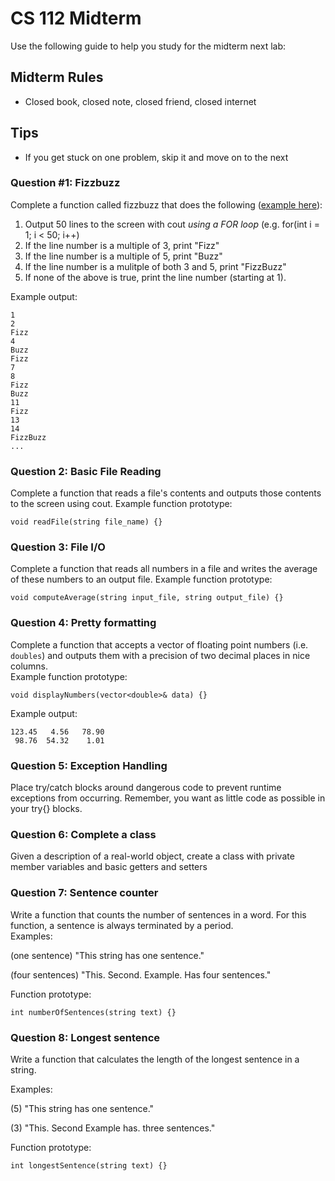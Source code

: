 # CS 112 Midterm
Use the following guide to help you study for the midterm next lab:

## Midterm Rules
* Closed book, closed note, closed friend, closed internet

## Tips
* If you get stuck on one problem, skip it and move on to the next

### Question #1: Fizzbuzz
Complete a function called fizzbuzz that does the following ([example here](https://www.hackerrank.com/challenges/fizzbuzz/problem)):
1. Output 50 lines to the screen with cout *using a FOR loop* (e.g. for(int i = 1; i < 50; i++)
2. If the line number is a multiple of 3, print "Fizz"
3. If the line number is a multiple of 5, print "Buzz"
4. If the line number is a mulitple of both 3 and 5, print "FizzBuzz"
5. If none of the above is true, print the line number (starting at 1).

Example output:
```
1
2
Fizz
4
Buzz
Fizz
7
8
Fizz
Buzz
11
Fizz
13
14
FizzBuzz
...
```

### Question 2: Basic File Reading
Complete a function that reads a file's contents and outputs those contents to the screen using cout.  Example function prototype:
```
void readFile(string file_name) {}
```

### Question 3: File I/O
Complete a function that reads all numbers in a file and writes the average of these numbers to an output file.  Example function prototype:
```
void computeAverage(string input_file, string output_file) {}
```

### Question 4: Pretty formatting
Complete a function that accepts a vector of floating point numbers (i.e. ```doubles```) and outputs them with a precision of two decimal places in nice columns.  
Example function prototype:
```
void displayNumbers(vector<double>& data) {}
```
Example output:
```
123.45   4.56   78.90
 98.76  54.32    1.01  
```

### Question 5: Exception Handling
Place try/catch blocks around dangerous code to prevent runtime exceptions from occurring.  Remember, you want as little code as possible in your try{} blocks.

### Question 6: Complete a class
Given a description of a real-world object, create a class with private member variables and basic getters and setters

### Question 7: Sentence counter
Write a function that counts the number of sentences in a word.  For this function, a sentence is always terminated by a period.  
Examples:

(one sentence) "This string has one sentence."

(four sentences) "This. Second. Example. Has four sentences."

Function prototype:
```
int numberOfSentences(string text) {}
```

### Question 8: Longest sentence
Write a function that calculates the length of the longest sentence in a string.  

Examples:

(5) "This string has one sentence."

(3) "This. Second Example has. three sentences."

Function prototype:
```
int longestSentence(string text) {}
```
